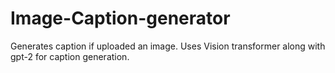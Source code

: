 # Image-Caption-generator
Generates caption if uploaded an image. Uses Vision transformer along with gpt-2 for caption generation.

